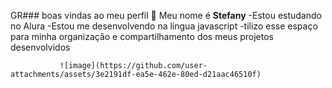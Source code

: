 GR### boas vindas ao meu perfil 💙
Meu nome é **Stefany** 
-Estou estudando no Alura
-Estou me desenvolvendo na língua javascript
-tilizo esse espaço para minha organização e compartilhamento dos meus projetos desenvolvidos


               ![image](https://github.com/user-attachments/assets/3e2191df-ea5e-462e-80ed-d21aac46510f)




